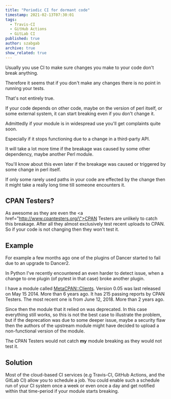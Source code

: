 ```yaml
---
title: "Periodic CI for dormant code"
timestamp: 2021-02-13T07:30:01
tags:
  - Travis-CI
  - GitHub Actions
  - GitLab CI
published: true
author: szabgab
archive: true
show_related: true
---
```



Usually you use CI to make sure changes you make to your code don't break anything.

Therefore it seems that if you don't make any changes there is no point in running your tests.

That's not entirely true.

If your code depends on other code, maybe on the version of perl itself, or some external system, it
can start breaking even if you don't change it.


Admittedly if your module is in widespread use you'll get complaints quite soon.

Especially if it stops functioning due to a change in a third-party API.

It will take a lot more time if the breakage was caused by some other dependency, maybe another Perl module.

You'll know about this even later if the breakage was caused or triggered by some change in perl itself.

If only some rarely used paths in your code are effected by the change then it might take a really long time till someone encounters it.

## CPAN Testers?

As awesome as they are even the <a href=\"http://www.cpantesters.org/\">CPAN Testers</a> are unlikely to catch this
breakage. After all they almost exclusively test recent uploads to CPAN. So if your code is not changing then
they won't test it.


## Example

For example a few months ago one of the plugins of Dancer started to fail due to an upgrade to Dancer2.

In Python I've recently encountered an even harder to detect issue, when a change to one plugin (of pytest in that case)
broke another plugin.

I have a module called [MetaCPAN::Clients](https://metacpan.org/release/MetaCPAN-Clients).
Version 0.05 was last released on May 15 2014. More than 6 years ago. It has 215 passing reports by CPAN Testers.
The most recent one is from June 12, 2018. More than 2 years ago.

Since then the module that it relied on was deprecated. In this case everything still works,
so this is not the best case to illustrate the problem, but if the deprecation was due to some deeper issue,
maybe a security flaw then the authors of the upstream module might have decided to upload a non-functional
version of the module.

The CPAN Testers would not catch **my** module breaking as they would not test it.

## Solution

Most of the cloud-based CI services (e.g Travis-CI, GitHub Actions, and the GitLab CI) allow you to schedule a job.
You could enable such a schedule run of your CI system once a week or even once a day and get notified within that time-period
if your module starts breaking.

